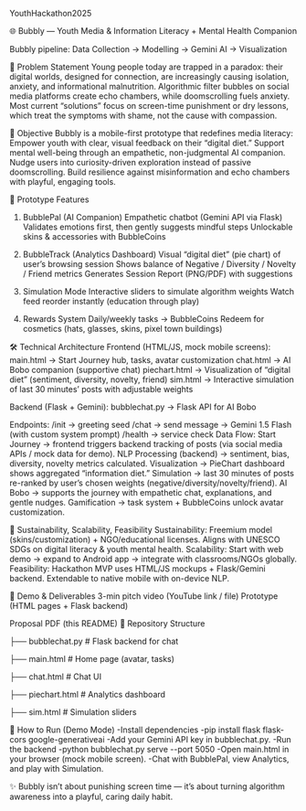 YouthHackathon2025

🌐 Bubbly — Youth Media & Information Literacy + Mental Health Companion

Bubbly pipeline: Data Collection → Modelling → Gemini AI → Visualization

🚀 Problem Statement
Young people today are trapped in a paradox: their digital worlds, designed for connection, are increasingly causing isolation, anxiety, and informational malnutrition. Algorithmic filter bubbles on social media platforms create echo chambers, while doomscrolling fuels anxiety.
Most current “solutions” focus on screen-time punishment or dry lessons, which treat the symptoms with shame, not the cause with compassion.

🎯 Objective
Bubbly is a mobile-first prototype that redefines media literacy:
Empower youth with clear, visual feedback on their “digital diet.”
Support mental well-being through an empathetic, non-judgmental AI companion.
Nudge users into curiosity-driven exploration instead of passive doomscrolling.
Build resilience against misinformation and echo chambers with playful, engaging tools.


🧩 Prototype Features
1. BubblePal (AI Companion)
Empathetic chatbot (Gemini API via Flask)
Validates emotions first, then gently suggests mindful steps
Unlockable skins & accessories with BubbleCoins

2. BubbleTrack (Analytics Dashboard)
Visual “digital diet” (pie chart) of user’s browsing session
Shows balance of Negative / Diversity / Novelty / Friend metrics
Generates Session Report (PNG/PDF) with suggestions

3. Simulation Mode
Interactive sliders to simulate algorithm weights
Watch feed reorder instantly (education through play)

4. Rewards System
Daily/weekly tasks → BubbleCoins
Redeem for cosmetics (hats, glasses, skins, pixel town buildings)

🛠️ Technical Architecture
Frontend (HTML/JS, mock mobile screens):
  main.html → Start Journey hub, tasks, avatar customization
  chat.html → AI Bobo companion (supportive chat)
  piechart.html → Visualization of “digital diet” (sentiment, diversity, novelty, friend)
  sim.html → Interactive simulation of last 30 minutes’ posts with adjustable weights
  
Backend (Flask + Gemini):
  bubblechat.py → Flask API for AI Bobo
  
Endpoints:
  /init → greeting seed
  /chat → send message → Gemini 1.5 Flash (with custom system prompt)
  /health → service check
Data Flow:
  Start Journey → frontend triggers backend tracking of posts (via social media APIs / mock data for demo).
  NLP Processing (backend) → sentiment, bias, diversity, novelty metrics calculated.
  Visualization → PieChart dashboard shows aggregated “information diet.”
  Simulation → last 30 minutes of posts re-ranked by user’s chosen weights (negative/diversity/novelty/friend).
  AI Bobo → supports the journey with empathetic chat, explanations, and gentle nudges.
  Gamification → task system + BubbleCoins unlock avatar customization.

🌱 Sustainability, Scalability, Feasibility
  Sustainability: Freemium model (skins/customization) + NGO/educational licenses. Aligns with UNESCO SDGs on digital literacy & youth mental health.
  Scalability: Start with web demo → expand to Android app → integrate with classrooms/NGOs globally.
  Feasibility: Hackathon MVP uses HTML/JS mockups + Flask/Gemini backend. Extendable to native mobile with on-device NLP.

🎥 Demo & Deliverables
  3-min pitch video (YouTube link / file)
  Prototype (HTML pages + Flask backend)

Proposal PDF (this README)
📂 Repository Structure

├── bubblechat.py        # Flask backend for chat

├── main.html            # Home page (avatar, tasks)

├── chat.html            # Chat UI

├── piechart.html        # Analytics dashboard

├── sim.html             # Simulation sliders

📌 How to Run (Demo Mode)
  -Install dependencies
  -pip install flask flask-cors google-generativeai
  -Add your Gemini API key in bubblechat.py.
  -Run the backend
  -python bubblechat.py serve --port 5050
  -Open main.html in your browser (mock mobile screen).
  -Chat with BubblePal, view Analytics, and play with Simulation.
  
✨ Bubbly isn’t about punishing screen time — it’s about turning algorithm awareness into a playful, caring daily habit.
